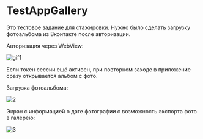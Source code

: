 # TestAppGallery

Это тестовое задание для стажировки. Нужно было сделать загрузку фотоальбома из Вконтакте после авторизации.

Авторизация через WebView:

![gif1](https://user-images.githubusercontent.com/75809668/161235265-5f1eda86-e586-4157-a7ec-55c062e74b2d.gif)

Если токен сессии ещё активен, при повторном заходе в приложение сразу открывается альбом с фото.

Загрузка фотоальбома:

![2](https://user-images.githubusercontent.com/75809668/161235713-8b98d923-5af6-4116-a0d3-0ace59afdc38.gif)

Экран с информацией о дате фотографии с возможность экспорта фото в галерею:

![3](https://user-images.githubusercontent.com/75809668/161235869-e7cda3bd-77d7-43a5-a964-9d0b1cdf41c8.gif)
